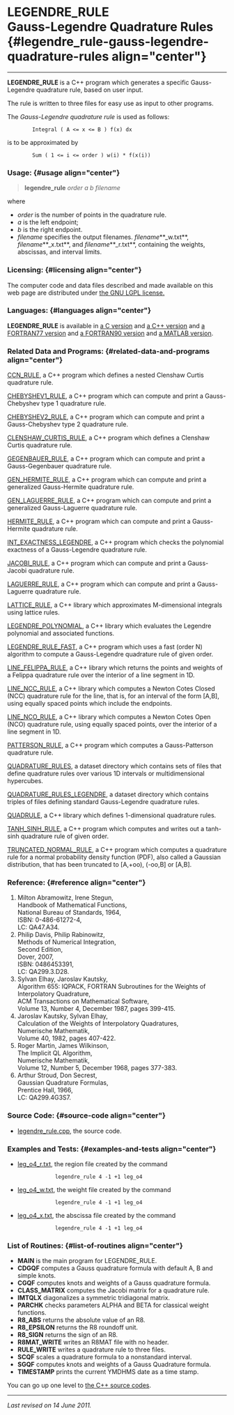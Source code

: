 LEGENDRE\_RULE\
Gauss-Legendre Quadrature Rules {#legendre_rule-gauss-legendre-quadrature-rules align="center"}
===============================

------------------------------------------------------------------------

**LEGENDRE\_RULE** is a C++ program which generates a specific
Gauss-Legendre quadrature rule, based on user input.

The rule is written to three files for easy use as input to other
programs.

The *Gauss-Legendre quadrature rule* is used as follows:

            Integral ( A <= x <= B ) f(x) dx
          

is to be approximated by

            Sum ( 1 <= i <= order ) w(i) * f(x(i))
          

### Usage: {#usage align="center"}

> **legendre\_rule** *order* *a* *b* *filename*

where

-   *order* is the number of points in the quadrature rule.
-   *a* is the left endpoint;
-   *b* is the right endpoint.
-   *filename* specifies the output filenames. *filename***\_w.txt**,
    *filename***\_x.txt**, and *filename***\_r.txt**, containing the
    weights, abscissas, and interval limits.

### Licensing: {#licensing align="center"}

The computer code and data files described and made available on this
web page are distributed under [the GNU LGPL
license.](../../txt/gnu_lgpl.txt)

### Languages: {#languages align="center"}

**LEGENDRE\_RULE** is available in [a C
version](../../c_src/legendre_rule/legendre_rule.html) and [a C++
version](../../cpp_src/legendre_rule/legendre_rule.html) and [a
FORTRAN77 version](../../f77_src/legendre_rule/legendre_rule.html) and
[a FORTRAN90 version](../../f_src/legendre_rule/legendre_rule.html) and
[a MATLAB version](../../m_src/legendre_rule/legendre_rule.html).

### Related Data and Programs: {#related-data-and-programs align="center"}

[CCN\_RULE](../../cpp_src/ccn_rule/ccn_rule.html), a C++ program which
defines a nested Clenshaw Curtis quadrature rule.

[CHEBYSHEV1\_RULE](../../cpp_src/chebyshev1_rule/chebyshev1_rule.html),
a C++ program which can compute and print a Gauss-Chebyshev type 1
quadrature rule.

[CHEBYSHEV2\_RULE](../../cpp_src/chebyshev2_rule/chebyshev2_rule.html),
a C++ program which can compute and print a Gauss-Chebyshev type 2
quadrature rule.

[CLENSHAW\_CURTIS\_RULE](../../cpp_src/clenshaw_curtis_rule/clenshaw_curtis_rule.html),
a C++ program which defines a Clenshaw Curtis quadrature rule.

[GEGENBAUER\_RULE](../../cpp_src/gegenbauer_rule/gegenbauer_rule.html),
a C++ program which can compute and print a Gauss-Gegenbauer quadrature
rule.

[GEN\_HERMITE\_RULE](../../cpp_src/gen_hermite_rule/gen_hermite_rule.html),
a C++ program which can compute and print a generalized Gauss-Hermite
quadrature rule.

[GEN\_LAGUERRE\_RULE](../../cpp_src/gen_laguerre_rule/gen_laguerre_rule.html),
a C++ program which can compute and print a generalized Gauss-Laguerre
quadrature rule.

[HERMITE\_RULE](../../cpp_src/hermite_rule/hermite_rule.html), a C++
program which can compute and print a Gauss-Hermite quadrature rule.

[INT\_EXACTNESS\_LEGENDRE](../../cpp_src/int_exactness_legendre/int_exactness_legendre.html),
a C++ program which checks the polynomial exactness of a Gauss-Legendre
quadrature rule.

[JACOBI\_RULE](../../cpp_src/jacobi_rule/jacobi_rule.html), a C++
program which can compute and print a Gauss-Jacobi quadrature rule.

[LAGUERRE\_RULE](../../cpp_src/laguerre_rule/laguerre_rule.html), a C++
program which can compute and print a Gauss-Laguerre quadrature rule.

[LATTICE\_RULE](../../cpp_src/lattice_rule/lattice_rule.html), a C++
library which approximates M-dimensional integrals using lattice rules.

[LEGENDRE\_POLYNOMIAL](../../cpp_src/legendre_polynomial/legendre_polynomial.html),
a C++ library which evaluates the Legendre polynomial and associated
functions.

[LEGENDRE\_RULE\_FAST](../../cpp_src/legendre_rule_fast/legendre_rule_fast.html),
a C++ program which uses a fast (order N) algorithm to compute a
Gauss-Legendre quadrature rule of given order.

[LINE\_FELIPPA\_RULE](../../cpp_src/line_felippa_rule/line_felippa_rule.html),
a C++ library which returns the points and weights of a Felippa
quadrature rule over the interior of a line segment in 1D.

[LINE\_NCC\_RULE](../../cpp_src/line_ncc_rule/line_ncc_rule.html), a C++
library which computes a Newton Cotes Closed (NCC) quadrature rule for
the line, that is, for an interval of the form \[A,B\], using equally
spaced points which include the endpoints.

[LINE\_NCO\_RULE](../../cpp_src/line_nco_rule/line_nco_rule.html), a C++
library which computes a Newton Cotes Open (NCO) quadrature rule, using
equally spaced points, over the interior of a line segment in 1D.

[PATTERSON\_RULE](../../cpp_src/patterson_rule/patterson_rule.html), a
C++ program which computes a Gauss-Patterson quadrature rule.

[QUADRATURE\_RULES](../../datasets/quadrature_rules/quadrature_rules.html),
a dataset directory which contains sets of files that define quadrature
rules over various 1D intervals or multidimensional hypercubes.

[QUADRATURE\_RULES\_LEGENDRE](../../datasets/quadrature_rules_legendre/quadrature_rules_legendre.html),
a dataset directory which contains triples of files defining standard
Gauss-Legendre quadrature rules.

[QUADRULE](../../cpp_src/quadrule/quadrule.html), a C++ library which
defines 1-dimensional quadrature rules.

[TANH\_SINH\_RULE](../../cpp_src/tanh_sinh_rule/tanh_sinh_rule.html), a
C++ program which computes and writes out a tanh-sinh quadrature rule of
given order.

[TRUNCATED\_NORMAL\_RULE](../../cpp_src/truncated_normal_rule/truncated_normal_rule.html),
a C++ program which computes a quadrature rule for a normal probability
density function (PDF), also called a Gaussian distribution, that has
been truncated to \[A,+oo), (-oo,B\] or \[A,B\].

### Reference: {#reference align="center"}

1.  Milton Abramowitz, Irene Stegun,\
    Handbook of Mathematical Functions,\
    National Bureau of Standards, 1964,\
    ISBN: 0-486-61272-4,\
    LC: QA47.A34.
2.  Philip Davis, Philip Rabinowitz,\
    Methods of Numerical Integration,\
    Second Edition,\
    Dover, 2007,\
    ISBN: 0486453391,\
    LC: QA299.3.D28.
3.  Sylvan Elhay, Jaroslav Kautsky,\
    Algorithm 655: IQPACK, FORTRAN Subroutines for the Weights of
    Interpolatory Quadrature,\
    ACM Transactions on Mathematical Software,\
    Volume 13, Number 4, December 1987, pages 399-415.
4.  Jaroslav Kautsky, Sylvan Elhay,\
    Calculation of the Weights of Interpolatory Quadratures,\
    Numerische Mathematik,\
    Volume 40, 1982, pages 407-422.
5.  Roger Martin, James Wilkinson,\
    The Implicit QL Algorithm,\
    Numerische Mathematik,\
    Volume 12, Number 5, December 1968, pages 377-383.
6.  Arthur Stroud, Don Secrest,\
    Gaussian Quadrature Formulas,\
    Prentice Hall, 1966,\
    LC: QA299.4G3S7.

### Source Code: {#source-code align="center"}

-   [legendre\_rule.cpp](legendre_rule.cpp), the source code.

### Examples and Tests: {#examples-and-tests align="center"}

-   [leg\_o4\_r.txt](leg_o4_r.txt), the region file created by the
    command

                    legendre_rule 4 -1 +1 leg_o4
                  

-   [leg\_o4\_w.txt](leg_o4_w.txt), the weight file created by the
    command

                    legendre_rule 4 -1 +1 leg_o4
                  

-   [leg\_o4\_x.txt](leg_o4_x.txt), the abscissa file created by the
    command

                    legendre_rule 4 -1 +1 leg_o4
                  

### List of Routines: {#list-of-routines align="center"}

-   **MAIN** is the main program for LEGENDRE\_RULE.
-   **CDGQF** computes a Gauss quadrature formula with default A, B and
    simple knots.
-   **CGQF** computes knots and weights of a Gauss quadrature formula.
-   **CLASS\_MATRIX** computes the Jacobi matrix for a quadrature rule.
-   **IMTQLX** diagonalizes a symmetric tridiagonal matrix.
-   **PARCHK** checks parameters ALPHA and BETA for classical weight
    functions.
-   **R8\_ABS** returns the absolute value of an R8.
-   **R8\_EPSILON** returns the R8 roundoff unit.
-   **R8\_SIGN** returns the sign of an R8.
-   **R8MAT\_WRITE** writes an R8MAT file with no header.
-   **RULE\_WRITE** writes a quadrature rule to three files.
-   **SCQF** scales a quadrature formula to a nonstandard interval.
-   **SGQF** computes knots and weights of a Gauss Quadrature formula.
-   **TIMESTAMP** prints the current YMDHMS date as a time stamp.

You can go up one level to [the C++ source codes](../cpp_src.html).

------------------------------------------------------------------------

*Last revised on 14 June 2011.*
